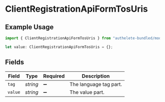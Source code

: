 # ClientRegistrationApiFormTosUris

## Example Usage

```typescript
import { ClientRegistrationApiFormTosUris } from "authelete-bundled/models/operations";

let value: ClientRegistrationApiFormTosUris = {};
```

## Fields

| Field                  | Type                   | Required               | Description            |
| ---------------------- | ---------------------- | ---------------------- | ---------------------- |
| `tag`                  | *string*               | :heavy_minus_sign:     | The language tag part. |
| `value`                | *string*               | :heavy_minus_sign:     | The value part.        |
